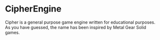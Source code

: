 # CipherEngine
Cipher is a general purpose game engine written for educational purposes.<br />
As you have guessed, the name has been inspired by Metal Gear Solid games.
